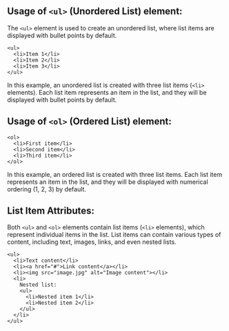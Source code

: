 ## Usage of `<ul>` (Unordered List) element:

The `<ul>` element is used to create an unordered list, where list items are displayed with bullet points by default.
```
<ul>
  <li>Item 1</li>
  <li>Item 2</li>
  <li>Item 3</li>
</ul>
```
In this example, an unordered list is created with three list items (`<li>` elements). Each list item represents an item in the list, and they will be displayed with bullet points by default.

## Usage of `<ol>` (Ordered List) element:
```
<ol>
  <li>First item</li>
  <li>Second item</li>
  <li>Third item</li>
</ol>
```
In this example, an ordered list is created with three list items. Each list item represents an item in the list, and they will be displayed with numerical ordering (1, 2, 3) by default.

## List Item Attributes:
Both `<ul>` and `<ol>` elements contain list items (`<li>` elements), which represent individual items in the list. List items can contain various types of content, including text, images, links, and even nested lists.
```
<ul>
  <li>Text content</li>
  <li><a href="#">Link content</a></li>
  <li><img src="image.jpg" alt="Image content"></li>
  <li>
    Nested list:
    <ul>
      <li>Nested item 1</li>
      <li>Nested item 2</li>
    </ul>
  </li>
</ul>
```
